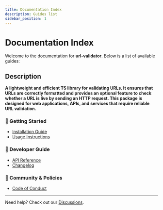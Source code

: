 ```yaml
---
title: Documentation Index
description: Guides list
sidebar_position: 1
---
```


# Documentation Index

Welcome to the documentation for **url-validator**. Below is a list of available
guides:

## Description

**A lightweight and efficient TS library for validating URLs. It ensures that URLs
are correctly formatted and provides an optional feature to check whether a URL is
live by sending an HTTP request. This package is designed for web applications, APIs,
and services that require reliable URL validation.**

### 📌 Getting Started

- [Installation Guide](./INSTALLATION.md)
- [Usage Instructions](./USAGE.md)
<!-- - [Configuration](..guides/CONFIGURATION.md) -->

### 🔧 Developer Guide

<!-- - [Contributing](./CONTRIBUTING.md) -->

- [API Reference](./API_REFERENCE.md)
- [Changelog](./CHANGELOG.md)

### 📜 Community & Policies

- [Code of Conduct](./CODE_OF_CONDUCT.md)

---

Need help? Check out our
[Discussions](https://github.com/The-Node-Forge/{{REPO_NAME}}/discussions).

